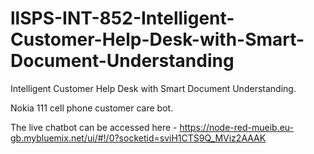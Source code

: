 # llSPS-INT-852-Intelligent-Customer-Help-Desk-with-Smart-Document-Understanding
Intelligent Customer Help Desk with Smart Document Understanding.

Nokia 111 cell phone customer care bot.

The live chatbot can be accessed here - https://node-red-mueib.eu-gb.mybluemix.net/ui/#!/0?socketid=sviH1CTS9Q_MViz2AAAK
